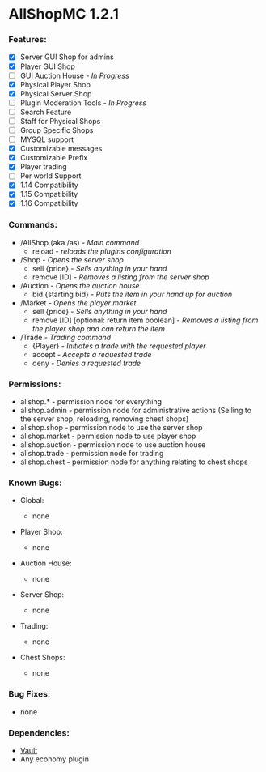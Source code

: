 # AllShopMC 1.2.1

### Features:
- [x] Server GUI Shop for admins
- [x] Player GUI Shop
- [ ] GUI Auction House - *In Progress*
- [x] Physical Player Shop
- [x] Physical Server Shop
- [ ] Plugin Moderation Tools - *In Progress*
- [ ] Search Feature
- [ ] Staff for Physical Shops
- [ ] Group Specific Shops
- [ ] MYSQL support
- [x] Customizable messages
- [x] Customizable Prefix
- [x] Player trading
- [ ] Per world Support
- [x] 1.14 Compatibility
- [x] 1.15 Compatibility
- [x] 1.16 Compatibility

### Commands:
* /AllShop (aka /as) - *Main command*
  * reload - *reloads the plugins configuration*
* /Shop - *Opens the server shop*
  * sell {price} - *Sells anything in your hand*
  * remove [ID] - *Removes a listing from the server shop*
* /Auction - *Opens the auction house*
  * bid {starting bid} - *Puts the item in your hand up for auction*
* /Market - *Opens the player market*
  * sell {price} - *Sells anything in your hand*
  * remove [ID] [optional: return item boolean] - *Removes a listing from the player shop and can return the item*
* /Trade - *Trading command*
  * {Player} - *Initiates a trade with the requested player*
  * accept - *Accepts a requested trade*
  * deny - *Denies a requested trade*
  
### Permissions:
* allshop.* - permission node for everything
* allshop.admin - permission node for administrative actions (Selling to the server shop, reloading, removing chest shops)
* allshop.shop - permission node to use the server shop
* allshop.market - permission node to use player shop
* allshop.auction - permission node to use auction house
* allshop.trade - permission node for trading
* allshop.chest - permission node for anything relating to chest shops

### Known Bugs:

* Global:
  * none
  
* Player Shop:
  * none
  
* Auction House:
  * none
  
* Server Shop:
  * none
  
* Trading:
  * none
  
* Chest Shops:
  * none
  
### Bug Fixes:
  * none
  
### Dependencies:
* [Vault](https://www.spigotmc.org/resources/vault.34315/)
* Any economy plugin
